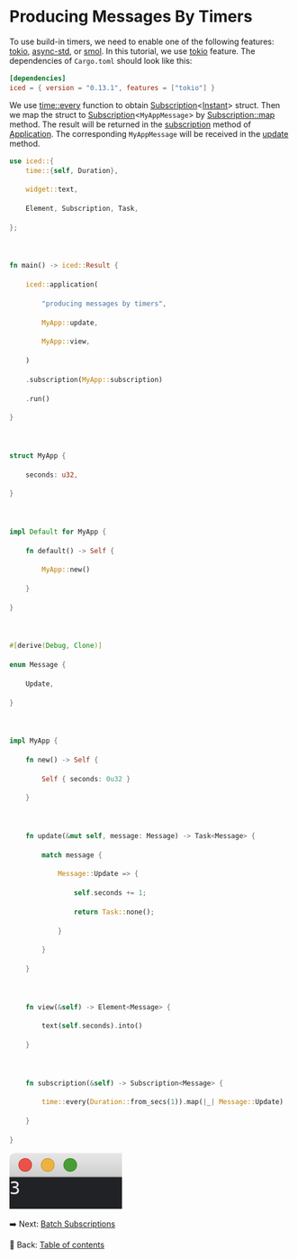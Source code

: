 # Producing Messages By Timers

To use build-in timers, we need to enable one of the following features: [tokio](https://docs.rs/crate/iced/0.12.1/features#tokio), [async-std](https://docs.rs/crate/iced/0.12.1/features#async-std), or [smol](https://docs.rs/crate/iced/0.12.1/features#smol).
In this tutorial, we use [tokio](https://docs.rs/crate/iced/0.12.1/features#tokio) feature.
The dependencies of `Cargo.toml` should look like this:

```toml
[dependencies]
iced = { version = "0.13.1", features = ["tokio"] }
```

We use [time::every](https://docs.rs/iced/0.12.1/iced/time/fn.every.html) function to obtain [Subscription](https://docs.rs/iced/0.12.1/iced/struct.Subscription.html)\<[Instant](https://docs.rs/iced/0.12.1/iced/time/struct.Instant.html)> struct.
Then we map the struct to [Subscription](https://docs.rs/iced/0.12.1/iced/struct.Subscription.html)\<`MyAppMessage`> by [Subscription::map](https://docs.rs/iced/0.12.1/iced/struct.Subscription.html#method.map) method.
The result will be returned in the [subscription](https://docs.rs/iced/0.12.1/iced/application/trait.Application.html#method.subscription) method of [Application](https://docs.rs/iced/0.12.1/iced/application/trait.Application.html).
The corresponding `MyAppMessage` will be received in the [update](https://docs.rs/iced/0.12.1/iced/application/trait.Application.html#tymethod.update) method.

```rust
use iced::{
    time::{self, Duration},

    widget::text,

    Element, Subscription, Task,

};

  

fn main() -> iced::Result {

    iced::application(

        "producing messages by timers",

        MyApp::update,

        MyApp::view,

    )

    .subscription(MyApp::subscription)

    .run()

}

  

struct MyApp {

    seconds: u32,

}

  

impl Default for MyApp {

    fn default() -> Self {

        MyApp::new()

    }

}

  

#[derive(Debug, Clone)]

enum Message {

    Update,

}

  

impl MyApp {

    fn new() -> Self {

        Self { seconds: 0u32 }

    }

  

    fn update(&mut self, message: Message) -> Task<Message> {

        match message {

            Message::Update => {

                self.seconds += 1;

                return Task::none();

            }

        }

    }

  

    fn view(&self) -> Element<Message> {

        text(self.seconds).into()

    }

  

    fn subscription(&self) -> Subscription<Message> {

        time::every(Duration::from_secs(1)).map(|_| Message::Update)

    }

}
```

![Producing messages by timers](./pic/producing_messages_by_timers.png)

:arrow_right:  Next: [Batch Subscriptions](./batch_subscriptions.md)

:blue_book: Back: [Table of contents](./../README.md)
